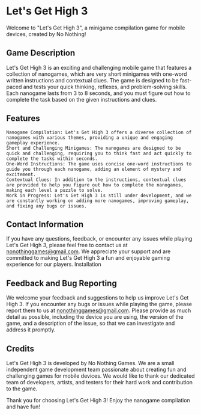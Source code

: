 # Let's Get High 3

Welcome to "Let's Get High 3", a minigame compilation game for mobile devices, created by No Nothing!

## Game Description

Let's Get High 3 is an exciting and challenging mobile game that features a collection of nanogames, which are very short minigames with one-word written instructions and contextual clues. The game is designed to be fast-paced and tests your quick thinking, reflexes, and problem-solving skills. Each nanogame lasts from 3 to 8 seconds, and you must figure out how to complete the task based on the given instructions and clues.
## Features

    Nanogame Compilation: Let's Get High 3 offers a diverse collection of nanogames with various themes, providing a unique and engaging gameplay experience.
    Short and Challenging Minigames: The nanogames are designed to be quick and challenging, requiring you to think fast and act quickly to complete the tasks within seconds.
    One-Word Instructions: The game uses concise one-word instructions to guide you through each nanogame, adding an element of mystery and excitement.
    Contextual Clues: In addition to the instructions, contextual clues are provided to help you figure out how to complete the nanogames, making each level a puzzle to solve.
    Work in Progress: Let's Get High 3 is still under development, and we are constantly working on adding more nanogames, improving gameplay, and fixing any bugs or issues.

## Contact Information

If you have any questions, feedback, or encounter any issues while playing Let's Get High 3, please feel free to contact us at nonothinggames@gmail.com. We appreciate your support and are committed to making Let's Get High 3 a fun and enjoyable gaming experience for our players. 
Installation

## Feedback and Bug Reporting
 
We welcome your feedback and suggestions to help us improve Let's Get High 3. If you encounter any bugs or issues while playing the game, please report them to us at nonothinggames@gmail.com. Please provide as much detail as possible, including the device you are using, the version of the game, and a description of the issue, so that we can investigate and address it promptly.
## Credits

Let's Get High 3 is developed by No Nothing Games. We are a small independent game development team passionate about creating fun and challenging games for mobile devices. We would like to thank our dedicated team of developers, artists, and testers for their hard work and contribution to the game.

Thank you for choosing Let's Get High 3! Enjoy the nanogame compilation and have fun!
